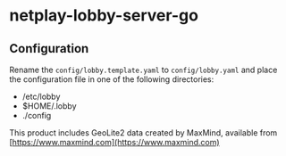 # netplay-lobby-server-go

## Configuration
Rename the ```config/lobby.template.yaml``` to ```config/lobby.yaml``` and place the configuration file in one of the
following directories:

 - /etc/lobby
 - $HOME/.lobby
 - ./config

This product includes GeoLite2 data created by MaxMind, available from
[https://www.maxmind.com](https://www.maxmind.com)
